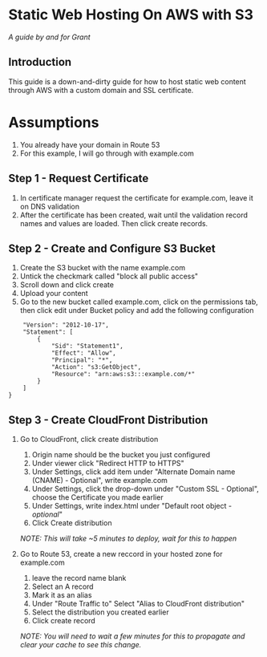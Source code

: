 # Static Web Hosting On AWS with S3

*A guide by and for Grant*

## Introduction



This guide is a down-and-dirty guide for how to host static web content through AWS with a custom domain and SSL certificate. 

# Assumptions

1. You already have your domain in Route 53
2. For this example, I will go through with example.com

## Step 1 - Request Certificate

1. In certificate manager request the certificate for example.com, leave it on DNS validation
2. After the certificate has been created, wait until the validation record names and values are loaded. Then click create records. 

## Step 2 - Create and Configure S3 Bucket

1. Create the S3 bucket with the name example.com
2. Untick the checkmark called "block all public access"
3. Scroll down and click create
4. Upload your content
5. Go to the new bucket called example.com, click on the permissions tab, then click edit under Bucket policy and add the following configuration

``` {
    "Version": "2012-10-17",
    "Statement": [
        {
            "Sid": "Statement1",
            "Effect": "Allow",
            "Principal": "*",
            "Action": "s3:GetObject",
            "Resource": "arn:aws:s3:::example.com/*"
        }
    ]
}
```

## Step 3 - Create CloudFront Distribution

1. Go to CloudFront, click create distribution

   1. Origin name should be the bucket you just configured
   2. Under viewer click "Redirect HTTP to HTTPS"
   3. Under Settings, click add item under "Alternate Domain name (CNAME) - Optional", write example.com
   4. Under Settings, click the drop-down under "Custom SSL - Optional", choose the Certificate you made earlier
   5. Under Settings, write index.html under "Default root object *- optional*"
   6. Click Create distribution

   *NOTE: This will take ~5 minutes to deploy, wait for this to happen*

2. Go to Route 53, create a new reccord in your hosted zone for example.com

   1. leave the record name blank
   2. Select an A record
   3. Mark it as an alias
   4. Under "Route Traffic to" Select "Alias to CloudFront distribution"
   5. Select the distribution you created earlier
   6. Click create record

   *NOTE: You will need to wait a few minutes for this to propagate and clear your cache to see this change.*